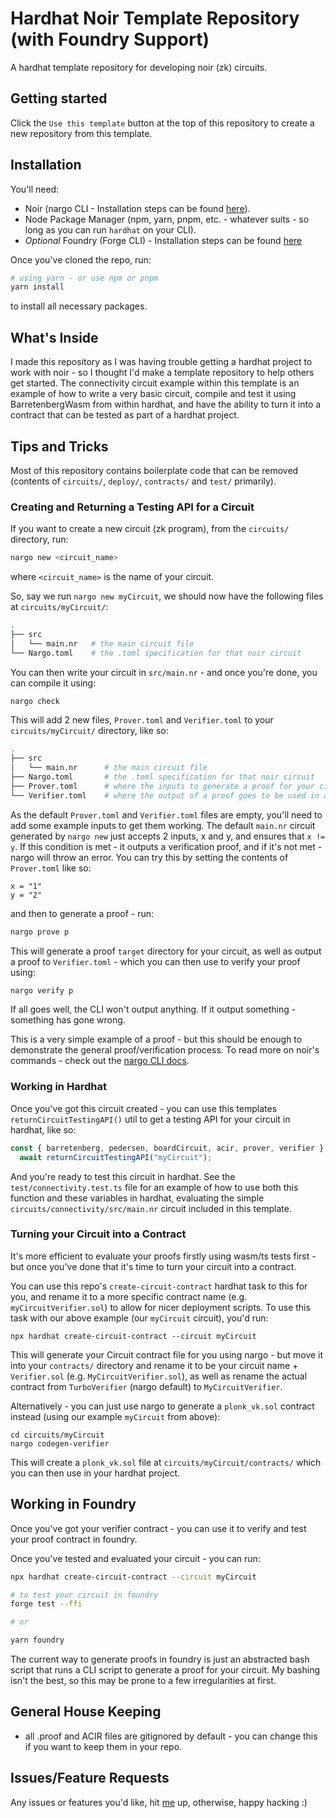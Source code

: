# Hardhat Noir Template Repository (with Foundry Support)

A hardhat template repository for developing noir (zk) circuits.

## Getting started

Click the `Use this template` button at the top of this repository to create a new repository from this template.

## Installation

You'll need:

- Noir (nargo CLI - Installation steps can be found [here](https://noir-lang.org/getting_started/nargo/nargo_installation)).
- Node Package Manager (npm, yarn, pnpm, etc. - whatever suits - so long as you can run `hardhat` on your CLI).
- _Optional_ Foundry (Forge CLI) - Installation steps can be found [here](https://getfoundry.sh/)

Once you've cloned the repo, run:

```bash
# using yarn - or use npm or pnpm
yarn install
```

to install all necessary packages.

## What's Inside

I made this repository as I was having trouble getting a hardhat project to work with noir - so I thought I'd make a template repository to help others get started. The connectivity circuit example within this template is an example of how to write a very basic circuit, compile and test it using BarretenbergWasm from within hardhat, and have the ability to turn it into a contract that can be tested as part of a hardhat project.

## Tips and Tricks

Most of this repository contains boilerplate code that can be removed (contents of `circuits/`, `deploy/`, `contracts/` and `test/` primarily).

### Creating and Returning a Testing API for a Circuit

If you want to create a new circuit (zk program), from the `circuits/` directory, run:

```bash
nargo new <circuit_name>
```

where `<circuit_name>` is the name of your circuit.

So, say we run `nargo new myCircuit`, we should now have the following files at `circuits/myCircuit/`:

```bash
.
├── src
│   └── main.nr   # the main circuit file
└── Nargo.toml    # the .toml specification for that noir circuit
```

You can then write your circuit in `src/main.nr` - and once you're done, you can compile it using:

```bash
nargo check
```

This will add 2 new files, `Prover.toml` and `Verifier.toml` to your `circuits/myCircuit/` directory, like so:

```bash
.
├── src
│   └── main.nr      # the main circuit file
├── Nargo.toml       # the .toml specification for that noir circuit
├── Prover.toml      # where the inputs to generate a proof for your circuit go
└── Verifier.toml    # where the output of a proof goes to be used in a verification
```

As the default `Prover.toml` and `Verifier.toml` files are empty, you'll need to add some example inputs to get them working. The default `main.nr` circuit generated by `nargo new` just accepts 2 inputs, x and y, and ensures that `x != y`. If this condition is met - it outputs a verification proof, and if it's not met - nargo will throw an error. You can try this by setting the contents of `Prover.toml` like so:

```
x = "1"
y = "2"
```

and then to generate a proof - run:

```bash
nargo prove p
```

This will generate a proof `target` directory for your circuit, as well as output a proof to `Verifier.toml` - which you can then use to verify your proof using:

```bash
nargo verify p
```

If all goes well, the CLI won't output anything. If it output something - something has gone wrong.

This is a very simple example of a proof - but this should be enough to demonstrate the general proof/verification process. To read more on noir's commands - check out the [nargo CLI docs](https://noir-lang.org/getting_started/nargo/commands).

### Working in Hardhat

Once you've got this circuit created - you can use this templates `returnCircuitTestingAPI()` util to get a testing API for your circuit in hardhat, like so:

```ts
const { barretenberg, pedersen, boardCircuit, acir, prover, verifier } =
  await returnCircuitTestingAPI("myCircuit");
```

And you're ready to test this circuit in hardhat. See the `test/connectivity.test.ts` file for an example of how to use both this function and these variables in hardhat, evaluating the simple `circuits/connectivity/src/main.nr` circuit included in this template.

### Turning your Circuit into a Contract

It's more efficient to evaluate your proofs firstly using wasm/ts tests first - but once you've done that it's time to turn your circuit into a contract.

You can use this repo's `create-circuit-contract` hardhat task to this for you, and rename it to a more specific contract name (e.g. `myCircuitVerifier.sol`) to allow for nicer deployment scripts. To use this task with our above example (our `myCircuit` circuit), you'd run:

```
npx hardhat create-circuit-contract --circuit myCircuit
```

This will generate your Circuit contract file for you using nargo - but move it into your `contracts/` directory and rename it to be your circuit name + `Verifier.sol` (e.g. `MyCircuitVerifier.sol`), as well as rename the actual contract from `TurboVerifier` (nargo default) to `MyCircuitVerifier`.

Alternatively - you can just use nargo to generate a `plonk_vk.sol` contract instead (using our example `myCircuit` from above):

```
cd circuits/myCircuit
nargo codegen-verifier
```

This will create a `plonk_vk.sol` file at `circuits/myCircuit/contracts/` which you can then use in your hardhat project.

## Working in Foundry

Once you've got your verifier contract - you can use it to verify and test your proof contract in foundry.

Once you've tested and evaluated your circuit - you can run:

```bash
npx hardhat create-circuit-contract --circuit myCircuit

# to test your circuit in foundry
forge test --ffi

# or

yarn foundry
```

The current way to generate proofs in foundry is just an abstracted bash script that runs a CLI script to generate a proof for your circuit. My bashing isn't the best, so this may be prone to a few irregularities at first.

## General House Keeping

- all .proof and ACIR files are gitignored by default - you can change this if you want to keep them in your repo.

## Issues/Feature Requests

Any issues or features you'd like, hit [me](https://github.com/hooperben) up, otherwise, happy hacking :)
